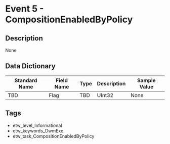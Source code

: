 # Event 5 - CompositionEnabledByPolicy

## Description
None

## Data Dictionary
|Standard Name|Field Name|Type|Description|Sample Value|
|---|---|---|---|---|
|TBD|Flag|TBD|UInt32|None|None|

## Tags
* etw_level_Informational
* etw_keywords_DwmExe
* etw_task_CompositionEnabledByPolicy
